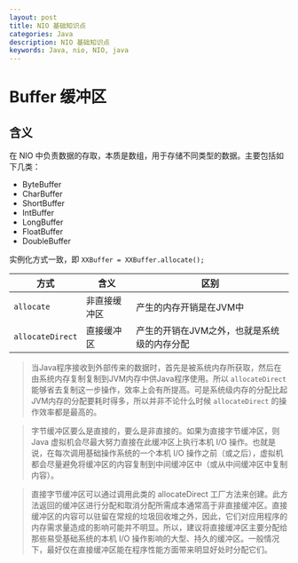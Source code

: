 ```yaml
---
layout: post
title: NIO 基础知识点
categories: Java
description: NIO 基础知识点
keywords: Java, nio, NIO, java
---
```


# Buffer 缓冲区

## 含义

在 NIO 中负责数据的存取，本质是数组，用于存储不同类型的数据。主要包括如下几类：

- ByteBuffer
- CharBuffer
- ShortBuffer
- IntBuffer
- LongBuffer
- FloatBuffer
- DoubleBuffer

实例化方式一致，即 `XXBuffer = XXBuffer.allocate();`

|方式|含义|区别|
|----|----|---|
|`allocate`|非直接缓冲区|产生的内存开销是在JVM中|
|`allocateDirect`|直接缓冲区|产生的开销在JVM之外，也就是系统级的内存分配|

> 当Java程序接收到外部传来的数据时，首先是被系统内存所获取，然后在由系统内存复制复制到JVM内存中供Java程序使用。所以 `allocateDirect` 能够省去复制这一步操作，效率上会有所提高。可是系统级内存的分配比起JVM内存的分配要耗时得多，所以并非不论什么时候 `allocateDirect` 的操作效率都是最高的。

> 字节缓冲区要么是直接的，要么是非直接的。如果为直接字节缓冲区，则 Java 虚拟机会尽最大努力直接在此缓冲区上执行本机 I/O 操作。也就是说，在每次调用基础操作系统的一个本机 I/O 操作之前（或之后），虚拟机都会尽量避免将缓冲区的内容复制到中间缓冲区中（或从中间缓冲区中复制内容）。

> 直接字节缓冲区可以通过调用此类的 allocateDirect 工厂方法来创建。此方法返回的缓冲区进行分配和取消分配所需成本通常高于非直接缓冲区。直接缓冲区的内容可以驻留在常规的垃圾回收堆之外，因此，它们对应用程序的内存需求量造成的影响可能并不明显。所以，建议将直接缓冲区主要分配给那些易受基础系统的本机 I/O 操作影响的大型、持久的缓冲区。一般情况下，最好仅在直接缓冲区能在程序性能方面带来明显好处时分配它们。






